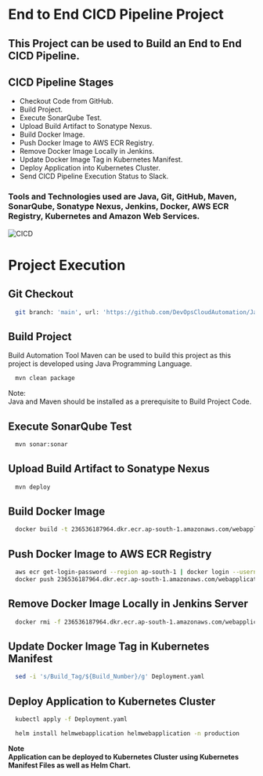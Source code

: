 
# End to End CICD Pipeline Project

## This Project can be used to Build an End to End CICD Pipeline.

## CICD Pipeline Stages

- Checkout Code from GitHub.
- Build Project.
- Execute SonarQube Test.
- Upload Build Artifact to Sonatype Nexus.
- Build Docker Image.
- Push Docker Image to AWS ECR Registry.
- Remove Docker Image Locally in Jenkins.
- Update Docker Image Tag in Kubernetes Manifest.
- Deploy Application into Kubernetes Cluster.
- Send CICD Pipeline Execution Status to Slack.

### Tools and Technologies used are Java, Git, GitHub, Maven, SonarQube, Sonatype Nexus, Jenkins, Docker, AWS ECR Registry, Kubernetes and Amazon Web Services.

![CICD](https://github.com/DevOpsCloudAutomation/Java_Docker/assets/123757746/085ef572-bd9d-4d05-b710-4fc2a0646d39)
  
# Project Execution
## Git Checkout
```bash
  git branch: 'main', url: 'https://github.com/DevOpsCloudAutomation/JavaMavenApplication_AWS_ECR.git'
```

## Build Project

Build Automation Tool Maven can be used to build this project as this project is developed using Java Programming Language.

```bash
  mvn clean package
```
Note:  
Java and Maven should be installed as a prerequisite to Build Project Code.

## Execute SonarQube Test
```bash
  mvn sonar:sonar
```

## Upload Build Artifact to Sonatype Nexus
```bash
  mvn deploy
```

## Build Docker Image
```bash
  docker build -t 236536187964.dkr.ecr.ap-south-1.amazonaws.com/webapplication:${buildNumber} .
```

## Push Docker Image to AWS ECR Registry
```bash
  aws ecr get-login-password --region ap-south-1 | docker login --username AWS --password-stdin 236536187964.dkr.ecr.ap-south-1.amazonaws.com
  docker push 236536187964.dkr.ecr.ap-south-1.amazonaws.com/webapplication:${buildNumber}
```

## Remove Docker Image Locally in Jenkins Server
```bash
  docker rmi -f 236536187964.dkr.ecr.ap-south-1.amazonaws.com/webapplication:${buildNumber}
```

## Update Docker Image Tag in Kubernetes Manifest
```bash
  sed -i 's/Build_Tag/${Build_Number}/g' Deployment.yaml
```

## Deploy Application to Kubernetes Cluster
```bash
  kubectl apply -f Deployment.yaml

  helm install helmwebapplication helmwebapplication -n production
```
**Note**<br>
**Application can be deployed to Kubernetes Cluster using Kubernetes Manifest Files as well as Helm Chart.**